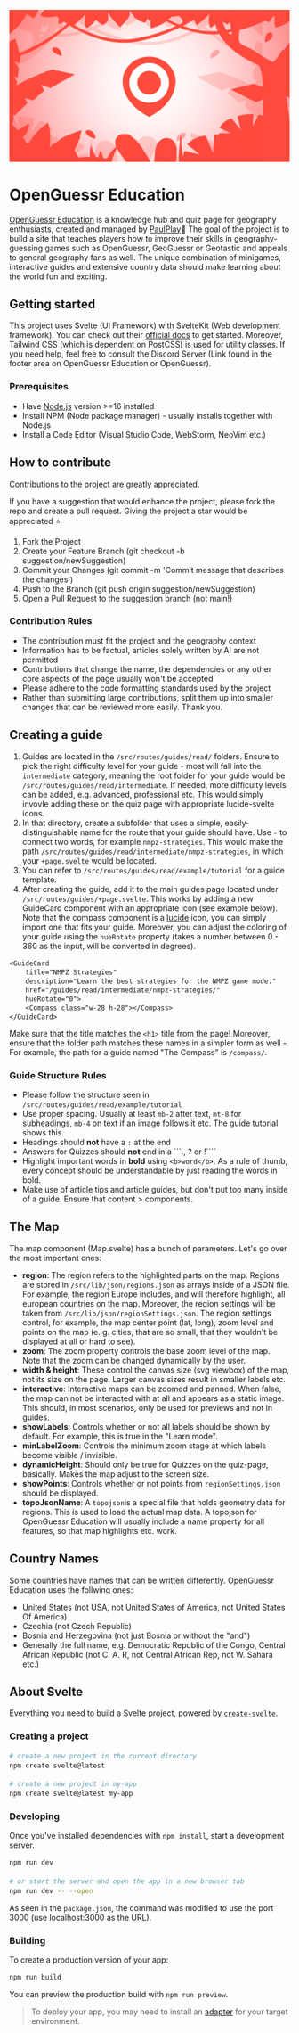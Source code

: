 ![OpenGuessr Education cover image](src/lib/assets/openguessr_jungle_adventure.png?raw=true)

# OpenGuessr Education
[OpenGuessr Education](https://education.openguessr.com) is a knowledge hub and quiz page for geography enthusiasts, created and managed by [PaulPlay](https://paulplay.studio)👋 The goal of the project is to build a site that teaches players how to improve their skills in geography-guessing games such as OpenGuessr, GeoGuessr or Geotastic and appeals to general geography fans as well.
The unique combination of minigames, interactive guides and extensive country data should make learning about the world fun and exciting.

## Getting started
This project uses Svelte (UI Framework) with SvelteKit (Web development framework). You can check out their [official docs](https://svelte.dev/) to get started.
Moreover, Tailwind CSS (which is dependent on PostCSS) is used for utility classes. If you need help, feel free to consult the Discord Server (Link found in the footer area on OpenGuessr Education or OpenGuessr).

### Prerequisites

+ Have [Node.js](https://nodejs.org/en/download/package-manager) version >=16 installed
+ Install NPM (Node package manager) - usually installs together with Node.js
+ Install a Code Editor (Visual Studio Code, WebStorm, NeoVim etc.)

## How to contribute
Contributions to the project are greatly appreciated.

If you have a suggestion that would enhance the project, please fork the repo and create a pull request. Giving the project a star would be appreciated ⭐️

1. Fork the Project
2. Create your Feature Branch (git checkout -b suggestion/newSuggestion)
3. Commit your Changes (git commit -m 'Commit message that describes the changes')
4. Push to the Branch (git push origin suggestion/newSuggestion)
5. Open a Pull Request to the suggestion branch (not main!)

### Contribution Rules
+ The contribution must fit the project and the geography context
+ Information has to be factual, articles solely written by AI are not permitted
+ Contributions that change the name, the dependencies or any other core aspects of the page usually won't be accepted
+ Please adhere to the code formatting standards used by the project 
+ Rather than submitting large contributions, split them up into smaller changes that can be reviewed more easily. Thank you.

## Creating a guide
1. Guides are located in the ```/src/routes/guides/read/``` folders. Ensure to pick the right difficulty level for your guide - most will fall into the ```intermediate``` category, meaning the root folder for your guide would be ```/src/routes/guides/read/intermediate```. 
If needed, more difficulty levels can be added, e.g. advanced, professional etc. This would simply invovle adding these on the quiz page with appropriate lucide-svelte icons.
2. In that directory, create a subfolder that uses a simple, easily-distinguishable name for the route that your guide should have. Use ```-``` to connect two words, for example ```nmpz-strategies```. This would make the path ```/src/routes/guides/read/intermediate/nmpz-strategies```, in which your ```+page.svelte``` would be located. 
3. You can refer to ```/src/routes/guides/read/example/tutorial``` for a guide template.
4. After creating the guide, add it to the main guides page located under ```/src/routes/guides/+page.svelte```. This works by adding a new GuideCard component with an appropriate icon (see example below). Note that the compass component is a [lucide](https://lucide.dev/icons/) icon, you can simply import one that fits your guide. Moreover, you can adjust the coloring of your guide using the ```hueRotate``` property (takes a number between 0 - 360 as the input, will be converted in degrees).
```
<GuideCard
    title="NMPZ Strategies"
    description="Learn the best strategies for the NMPZ game mode."
    href="/guides/read/intermediate/nmpz-strategies/"
    hueRotate="0">
    <Compass class="w-28 h-28"></Compass>
</GuideCard>
```

Make sure that the title matches the ```<h1>``` title from the page! Moreover, ensure that the folder path matches these names in a simpler form as well - For example, the path for a guide named "The Compass" is ```/compass/```.

### Guide Structure Rules
+ Please follow the structure seen in ```/src/routes/guides/read/example/tutorial```
+ Use proper spacing. Usually at least ```mb-2``` after text, ```mt-8``` for subheadings, ```mb-4``` on text if an image follows it etc. The guide tutorial shows this. 
+ Headings should **not** have a ```:``` at the end
+ Answers for Quizzes should **not** end in a ```., ? or !````
+ Highlight important words in **bold** using ```<b>word</b>```. As a rule of thumb, every concept should be understandable by just reading the words in bold.
+ Make use of article tips and article guides, but don't put too many inside of a guide. Ensure that content > components.

## The Map
The map component (Map.svelte) has a bunch of parameters. Let's go over the most important ones:

+ **region**: The region refers to the highlighted parts on the map. Regions are stored in ```/src/lib/json/regions.json``` as arrays inside of a JSON file. For example, the region Europe includes, and will therefore 
highlight, all european countries on the map. Moreover, the region settings will be taken from ```/src/lib/json/regionSettings.json```. The region settings control, for example, the map center point (lat, long), zoom level and 
points on the map (e. g. cities, that are so small, that they wouldn't be displayed at all or hard to see).
+ **zoom**: The zoom property controls the base zoom level of the map. Note that the zoom can be changed dynamically by the user.
+ **width & height**: These control the canvas size (svg viewbox) of the map, not its size on the page. Larger canvas sizes result in smaller labels etc.
+ **interactive**: Interactive maps can be zoomed and panned. When false, the map can not be interacted with at all and appears as a static image. This should, in most scenarios, only be used for previews and not in guides.
+ **showLabels**: Controls whether or not all labels should be shown by default. For example, this is true in the "Learn mode".
+ **minLabelZoom**: Controls the minimum zoom stage at which labels become visible / invisible.
+ **dynamicHeight**: Should only be true for Quizzes on the quiz-page, basically. Makes the map adjust to the screen size.
+ **showPoints**: Controls whether or not points from ```regionSettings.json``` should be displayed. 
+ **topoJsonName**: A ```topojson```is a special file that holds geometry data for regions. This is used to load the actual map data. A topojson for OpenGuessr Education will usually include a name property for all features, so that map highlights etc. work.

## Country Names
Some countries have names that can be written differently. OpenGuessr Education uses the follwing ones:
+ United States (not USA, not United States of America, not United States Of America)
+ Czechia (not Czech Republic)
+ Bosnia and Herzegovina (not just Bosnia or without the "and")
+ Generally the full name, e.g. Democratic Republic of the Congo, Central African Republic (not C. A. R, not Central African Rep, not W. Sahara etc.)

## About Svelte

Everything you need to build a Svelte project, powered by [`create-svelte`](https://github.com/sveltejs/kit/tree/main/packages/create-svelte).

### Creating a project

```bash
# create a new project in the current directory
npm create svelte@latest

# create a new project in my-app
npm create svelte@latest my-app
```

### Developing

Once you've installed dependencies with `npm install`, start a development server.

```bash
npm run dev

# or start the server and open the app in a new browser tab
npm run dev -- --open
```

As seen in the ```package.json```, the command was modified to use the port 3000 (use localhost:3000 as the URL).

### Building

To create a production version of your app:

```bash
npm run build
```

You can preview the production build with `npm run preview`.
> To deploy your app, you may need to install an [adapter](https://kit.svelte.dev/docs/adapters) for your target environment.